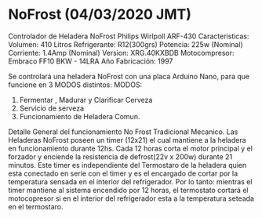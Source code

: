 # NoFrost (04/03/2020 JMT)
Controlador de Heladera NoFrost Philips Wirlpoll ARF-430
Caracteristicas:
Volumen: 410 Litros
Refrigerante: R12(300grs)
Potencia: 225w (Nominal)
Corriente: 1.4Amp (Nominal)
Version: XRG.40KXBDB
Motocompresor: Embraco FF10 BKW - 14LRA
Año Fabricación: 1997


Se controlará una heladera NoFrost con una placa Arduino Nano, para que funcione en 3 MODOS distintos:
MODOS:
1) Fermentar , Madurar y Clarificar Cerveza
2) Servicio de serveza
3) Funcionamiento de Heladera Comun.

Detalle General del funcionamiento No Frost Tradicional Mecanico.
Las Heladeras NoFrost poseen un timer (12x21) el cual mantiene a la heladera en funcionamiento durante 12hs.
Cada 12 horas corta el motor principal y el forzador y enciende la resistencia de defrost(22v x 200w) durante 21 minutos.
Este timer es independiente del Termostaro de la heladera quien esta conectado en serie con el timer y es el encargado de cortar por la temperatura sensada en el interior del refrigerador.
Por lo tanto: mientras el timer mantiene al sistema encendido por 12 horas, el termostato cortará el motocopresor si en el interior del refrigerador esta a la temperatura seteada en el termostaro.


